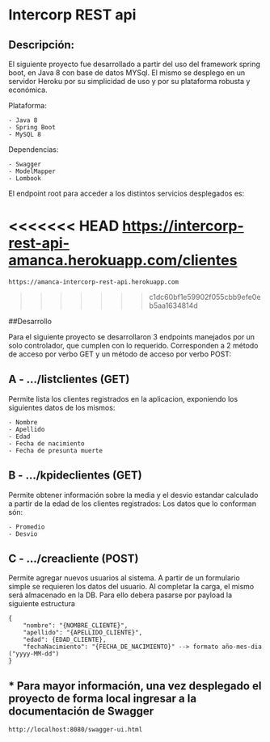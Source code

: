 # Intercorp REST api

## Descripción:
El siguiente proyecto fue desarrollado a partir del uso del framework spring boot, en Java 8 con base de datos MYSql.
El mismo se desplego en un servidor Heroku por su simplicidad de uso y por su plataforma robusta y económica.

Plataforma:

    - Java 8
    - Spring Boot
    - MySQL 8

Dependencias:
    
    - Swagger
    - ModelMapper
    - Lombook

El endpoint root para acceder a los distintos servicios desplegados es: 

<<<<<<< HEAD
    https://intercorp-rest-api-amanca.herokuapp.com/clientes
=======
    https://amanca-intercorp-rest-api.herokuapp.com
>>>>>>> c1dc60bf1e59902f055cbb9efe0eb5aa1634814d

##Desarrollo

Para el siguiente proyecto se desarrollaron 3 endpoints manejados por un solo controlador, que cumplen con lo requerido.
Corresponden a 2 método de acceso por verbo GET y un método de acceso por verbo POST:

## A - .../listclientes (GET)
    
Permite lista los clientes registrados en la aplicacion, exponiendo los siguientes datos de los mismos:

    - Nombre
    - Apellido
    - Edad
    - Fecha de nacimiento
    - Fecha de presunta muerte


## B - .../kpideclientes (GET)

Permite obtener información sobre la media y el desvio estandar calculado a partir de la edad de los clientes registrados:
Los datos que lo conforman són:
    
    - Promedio
    - Desvio

## C - .../creacliente (POST)

Permite agregar nuevos usuarios al sistema. A partir de un formulario simple se requieren los datos del usuario.
Al completar la carga, el mismo será almacenado en la DB.
Para ello debera pasarse por payload la siguiente estructura

```
{
    "nombre": "{NOMBRE_CLIENTE}",
    "apellido": "{APELLIDO_CLIENTE}",
    "edad": {EDAD_CLIENTE},
    "fechaNacimiento": "{FECHA_DE_NACIMIENTO}" --> formato año-mes-dia ("yyyy-MM-dd")  
}
```

## * Para mayor información, una vez desplegado el proyecto de forma local ingresar a la documentación de Swagger

    http://localhost:8080/swagger-ui.html
